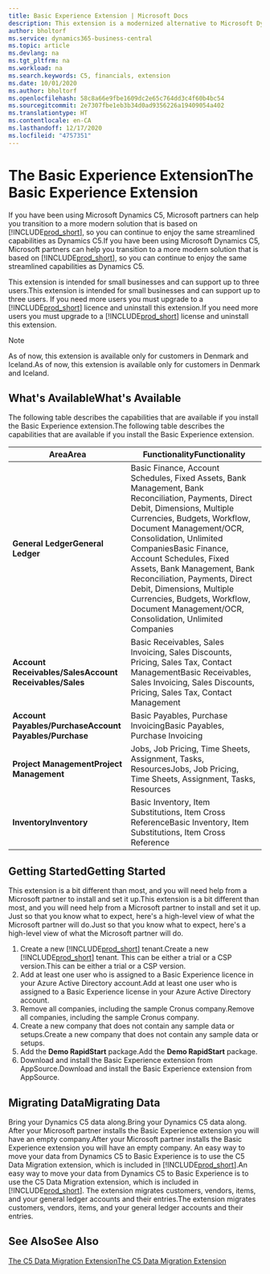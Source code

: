 ```yaml
---
title: Basic Experience Extension | Microsoft Docs
description: This extension is a modernized alternative to Microsoft Dynamics C5.
author: bholtorf
ms.service: dynamics365-business-central
ms.topic: article
ms.devlang: na
ms.tgt_pltfrm: na
ms.workload: na
ms.search.keywords: C5, financials, extension
ms.date: 10/01/2020
ms.author: bholtorf
ms.openlocfilehash: 58c8a66e9fbe1609dc2e65c764dd3c4f60b4bc54
ms.sourcegitcommit: 2e7307fbe1eb3b34d0ad9356226a19409054a402
ms.translationtype: HT
ms.contentlocale: en-CA
ms.lasthandoff: 12/17/2020
ms.locfileid: "4757351"
---
```

# <a name="the-basic-experience-extension"></a><span data-ttu-id="63e3a-103">The Basic Experience Extension</span><span class="sxs-lookup"><span data-stu-id="63e3a-103">The Basic Experience Extension</span></span>
<span data-ttu-id="63e3a-104">If you have been using Microsoft Dynamics C5, Microsoft partners can help you transition to a more modern solution that is based on [!INCLUDE[prod_short](includes/prod_short.md)], so you can continue to enjoy the same streamlined capabilities as Dynamics C5.</span><span class="sxs-lookup"><span data-stu-id="63e3a-104">If you have been using Microsoft Dynamics C5, Microsoft partners can help you transition to a more modern solution that is based on [!INCLUDE[prod_short](includes/prod_short.md)], so you can continue to enjoy the same streamlined capabilities as Dynamics C5.</span></span>

<span data-ttu-id="63e3a-105">This extension is intended for small businesses and can support up to three users.</span><span class="sxs-lookup"><span data-stu-id="63e3a-105">This extension is intended for small businesses and can support up to three users.</span></span> <span data-ttu-id="63e3a-106">If you need more users you must upgrade to a [!INCLUDE[prod_short](includes/prod_short.md)] licence and uninstall this extension.</span><span class="sxs-lookup"><span data-stu-id="63e3a-106">If you need more users you must upgrade to a [!INCLUDE[prod_short](includes/prod_short.md)] license and uninstall this extension.</span></span>

> [!NOTE]
> <span data-ttu-id="63e3a-107">As of now, this extension is available only for customers in Denmark and Iceland.</span><span class="sxs-lookup"><span data-stu-id="63e3a-107">As of now, this extension is available only for customers in Denmark and Iceland.</span></span> 

## <a name="whats-available"></a><span data-ttu-id="63e3a-108">What's Available</span><span class="sxs-lookup"><span data-stu-id="63e3a-108">What's Available</span></span>
<span data-ttu-id="63e3a-109">The following table describes the capabilities that are available if you install the Basic Experience extension.</span><span class="sxs-lookup"><span data-stu-id="63e3a-109">The following table describes the capabilities that are available if you install the Basic Experience extension.</span></span>

|<span data-ttu-id="63e3a-110">Area</span><span class="sxs-lookup"><span data-stu-id="63e3a-110">Area</span></span>  |<span data-ttu-id="63e3a-111">Functionality</span><span class="sxs-lookup"><span data-stu-id="63e3a-111">Functionality</span></span>  |
|---------|---------|
|<span data-ttu-id="63e3a-112">**General Ledger**</span><span class="sxs-lookup"><span data-stu-id="63e3a-112">**General Ledger**</span></span> |<span data-ttu-id="63e3a-113">Basic Finance, Account Schedules, Fixed Assets, Bank Management, Bank Reconciliation, Payments, Direct Debit, Dimensions, Multiple Currencies, Budgets, Workflow, Document Management/OCR, Consolidation, Unlimited Companies</span><span class="sxs-lookup"><span data-stu-id="63e3a-113">Basic Finance, Account Schedules, Fixed Assets, Bank Management, Bank Reconciliation, Payments, Direct Debit, Dimensions, Multiple Currencies, Budgets, Workflow, Document Management/OCR, Consolidation, Unlimited Companies</span></span>|
|<span data-ttu-id="63e3a-114">**Account Receivables/Sales**</span><span class="sxs-lookup"><span data-stu-id="63e3a-114">**Account Receivables/Sales**</span></span> |<span data-ttu-id="63e3a-115">Basic Receivables, Sales Invoicing, Sales Discounts, Pricing, Sales Tax, Contact Management</span><span class="sxs-lookup"><span data-stu-id="63e3a-115">Basic Receivables, Sales Invoicing, Sales Discounts, Pricing, Sales Tax, Contact Management</span></span> |
|<span data-ttu-id="63e3a-116">**Account Payables/Purchase**</span><span class="sxs-lookup"><span data-stu-id="63e3a-116">**Account Payables/Purchase**</span></span> |<span data-ttu-id="63e3a-117">Basic Payables, Purchase Invoicing</span><span class="sxs-lookup"><span data-stu-id="63e3a-117">Basic Payables, Purchase Invoicing</span></span> |
|<span data-ttu-id="63e3a-118">**Project Management**</span><span class="sxs-lookup"><span data-stu-id="63e3a-118">**Project Management**</span></span> |<span data-ttu-id="63e3a-119">Jobs, Job Pricing, Time Sheets, Assignment, Tasks, Resources</span><span class="sxs-lookup"><span data-stu-id="63e3a-119">Jobs, Job Pricing, Time Sheets, Assignment, Tasks, Resources</span></span> |
|<span data-ttu-id="63e3a-120">**Inventory**</span><span class="sxs-lookup"><span data-stu-id="63e3a-120">**Inventory**</span></span> |<span data-ttu-id="63e3a-121">Basic Inventory, Item Substitutions, Item Cross Reference</span><span class="sxs-lookup"><span data-stu-id="63e3a-121">Basic Inventory, Item Substitutions, Item Cross Reference</span></span> |

## <a name="getting-started"></a><span data-ttu-id="63e3a-122">Getting Started</span><span class="sxs-lookup"><span data-stu-id="63e3a-122">Getting Started</span></span>
<span data-ttu-id="63e3a-123">This extension is a bit different than most, and you will need help from a Microsoft partner to install and set it up.</span><span class="sxs-lookup"><span data-stu-id="63e3a-123">This extension is a bit different than most, and you will need help from a Microsoft partner to install and set it up.</span></span> <span data-ttu-id="63e3a-124">Just so that you know what to expect, here's a high-level view of what the Microsoft partner will do.</span><span class="sxs-lookup"><span data-stu-id="63e3a-124">Just so that you know what to expect, here's a high-level view of what the Microsoft partner will do.</span></span>

1. <span data-ttu-id="63e3a-125">Create a new [!INCLUDE[prod_short](includes/prod_short.md)] tenant.</span><span class="sxs-lookup"><span data-stu-id="63e3a-125">Create a new [!INCLUDE[prod_short](includes/prod_short.md)] tenant.</span></span> <span data-ttu-id="63e3a-126">This can be either a trial or a CSP version.</span><span class="sxs-lookup"><span data-stu-id="63e3a-126">This can be either a trial or a CSP version.</span></span>
2. <span data-ttu-id="63e3a-127">Add at least one user who is assigned to a Basic Experience licence in your Azure Active Directory account.</span><span class="sxs-lookup"><span data-stu-id="63e3a-127">Add at least one user who is assigned to a Basic Experience license in your Azure Active Directory account.</span></span>
3. <span data-ttu-id="63e3a-128">Remove all companies, including the sample Cronus company.</span><span class="sxs-lookup"><span data-stu-id="63e3a-128">Remove all companies, including the sample Cronus company.</span></span>
4. <span data-ttu-id="63e3a-129">Create a new company that does not contain any sample data or setups.</span><span class="sxs-lookup"><span data-stu-id="63e3a-129">Create a new company that does not contain any sample data or setups.</span></span>
5. <span data-ttu-id="63e3a-130">Add the **Demo RapidStart** package.</span><span class="sxs-lookup"><span data-stu-id="63e3a-130">Add the **Demo RapidStart** package.</span></span> <!--what does the pockage contain?-->
6. <span data-ttu-id="63e3a-131">Download and install the Basic Experience extension from AppSource.</span><span class="sxs-lookup"><span data-stu-id="63e3a-131">Download and install the Basic Experience extension from AppSource.</span></span>

## <a name="migrating-data"></a><span data-ttu-id="63e3a-132">Migrating Data</span><span class="sxs-lookup"><span data-stu-id="63e3a-132">Migrating Data</span></span>
<span data-ttu-id="63e3a-133">Bring your Dynamics C5 data along.</span><span class="sxs-lookup"><span data-stu-id="63e3a-133">Bring your Dynamics C5 data along.</span></span> <span data-ttu-id="63e3a-134">After your Microsoft partner installs the Basic Experience extension you will have an empty company.</span><span class="sxs-lookup"><span data-stu-id="63e3a-134">After your Microsoft partner installs the Basic Experience extension you will have an empty company.</span></span> <span data-ttu-id="63e3a-135">An easy way to move your data from Dynamics C5 to Basic Experience is to use the C5 Data Migration extension, which is included in [!INCLUDE[prod_short](includes/prod_short.md)].</span><span class="sxs-lookup"><span data-stu-id="63e3a-135">An easy way to move your data from Dynamics C5 to Basic Experience is to use the C5 Data Migration extension, which is included in [!INCLUDE[prod_short](includes/prod_short.md)].</span></span> <span data-ttu-id="63e3a-136">The extension migrates customers, vendors, items, and your general ledger accounts and their entries.</span><span class="sxs-lookup"><span data-stu-id="63e3a-136">The extension migrates customers, vendors, items, and your general ledger accounts and their entries.</span></span>

## <a name="see-also"></a><span data-ttu-id="63e3a-137">See Also</span><span class="sxs-lookup"><span data-stu-id="63e3a-137">See Also</span></span>
[<span data-ttu-id="63e3a-138">The C5 Data Migration Extension</span><span class="sxs-lookup"><span data-stu-id="63e3a-138">The C5 Data Migration Extension</span></span>](ui-extensions-c5-data-migration.md)